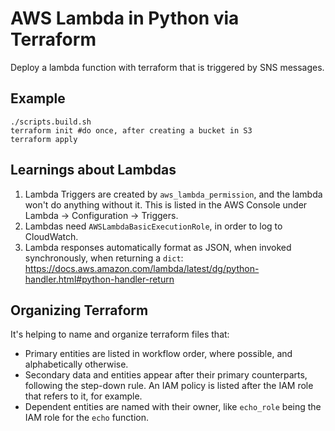 # AWS Lambda in Python via Terraform

Deploy a lambda function with terraform that is triggered by SNS messages.

## Example

```shell
./scripts.build.sh
terraform init #do once, after creating a bucket in S3
terraform apply
```

## Learnings about Lambdas

1. Lambda Triggers are created by `aws_lambda_permission`, and the lambda won't
   do anything without it.  This is listed in the AWS Console under Lambda ->
   Configuration -> Triggers.
1. Lambdas need `AWSLambdaBasicExecutionRole`, in order to log to CloudWatch.
1. Lambda responses automatically format as JSON, when invoked synchronously,
   when returning a `dict`:
   <https://docs.aws.amazon.com/lambda/latest/dg/python-handler.html#python-handler-return>

## Organizing Terraform

It's helping to name and organize terraform files that:

* Primary entities are listed in workflow order, where possible, and
  alphabetically otherwise.
* Secondary data and entities appear after their primary counterparts, following
  the step-down rule.  An IAM policy is listed after the IAM role that refers to
  it, for example.
* Dependent entities are named with their owner, like `echo_role` being the IAM
  role for the `echo` function.

